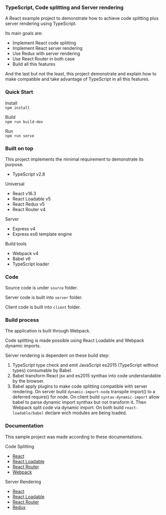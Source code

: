 ### TypeScript, Code splitting and Server rendering

A React example project to demonstrate how to achieve code splitting plus server rendering using TypeScript.

Its main goals are:

- Implement React code splitting
- Implement React server rendering
- Use Redux with server rendering
- Use React Router in both case
- Build all this features

And the last but not the least, this project demonstrate and explain how to make compatible and take advantage of TypeScript in all this features.

### Quick Start

Install     
```npm install```

Build   
```npm run build-dev```

Run     
```npm run serve```

### Built on top

This project implements the minimal requirement to demonstrate its purpose.

- TypeScript v2.8

Universal

- React v16.3
- React Loadable v5
- React Redux v5
- React Router v4

Server

- Express v4
- Express es6 template engine

Build tools

- Webpack v4
- Babel v6
- TypeScript loader

### Code

Source code is under ```source``` folder.

Server code is built into ```server``` folder.

Client code is built into ```client``` folder.

### Build process

The application is built through Webpack.

Code splitting is made possible using React Loadable and Webpack dynamic imports.

Server rendering is dependent on these build step:

1. TypeScript type check and emit JavaScript es2015 (TypeScript without types) consumable by Babel.
2. Babel transform React jsx and es2015 synthax into code understandable by the browser.
3. Babel apply plugins to make code splitting compatible with server rendering.
On server build
```dynamic-import-node``` transpile import() to a deferred require() for node.
On client build
```syntax-dynamic-import``` allow babel to parse dynamic import synthax but not transform it. Then Webpack split code via dynamic import.
On both build
```react-loadable/babel``` declare wich modules are being loaded.

### Documentation

This sample project was made according to these documentations.

Code Splitting

- [React](https://reactjs.org/docs/code-splitting.html)
- [React Loadable](https://github.com/jamiebuilds/react-loadable#------------guide)
- [React Router](https://reacttraining.com/react-router/web/guides/code-splitting)
- [Webpack](https://webpack.js.org/guides/code-splitting)

Server Rendering

- [React](https://reactjs.org/docs/react-dom-server.html)
- [React Loadable](https://github.com/jamiebuilds/react-loadable#------------server-side-rendering)
- [React Router](https://reacttraining.com/react-router/web/guides/server-rendering)
- [Redux](https://redux.js.org/recipes/server-rendering)

